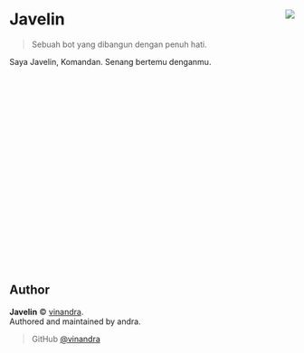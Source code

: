 # Javelin <img src="https://i.imgur.com/CtLBWyl.png" align="right">
> Sebuah bot yang dibangun dengan penuh hati.

Saya Javelin, Komandan. Senang bertemu denganmu.

<br>
<br>
<br>
<br>
<br>
<br>
<br>
<br>
<br>
<br>
<br>
<br>
<br>
<br>
<br>
<br>
<br>
<br>
<br>
<br>

## Author

**Javelin** © [vinandra](https://github.com/vinandra).  
Authored and maintained by andra.

> GitHub [@vinandra](https://github.com/vinandra)
